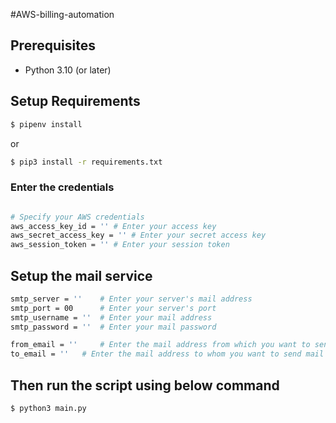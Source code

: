 #AWS-billing-automation

## Prerequisites
- Python 3.10 (or later)


## Setup Requirements
```bash
$ pipenv install
```

or

```bash
$ pip3 install -r requirements.txt
```


### Enter the credentials
```bash

# Specify your AWS credentials 
aws_access_key_id = '' # Enter your access key
aws_secret_access_key = '' # Enter your secret access key
aws_session_token = '' # Enter your session token

```


## Setup the mail service

```bash
smtp_server = ''    # Enter your server's mail address
smtp_port = 00      # Enter your server's port
smtp_username = ''  # Enter your mail address
smtp_password = ''  # Enter your mail password

from_email = ''     # Enter the mail address from which you want to send mail
to_email = ''   # Enter the mail address to whom you want to send mail
```


## Then run the script using below command

```bash
$ python3 main.py

```

